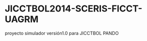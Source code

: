 JICCTBOL2014-SCERIS-FICCT-UAGRM
===============================

proyecto simulador versión1.0 para JICCTBOL PANDO 
